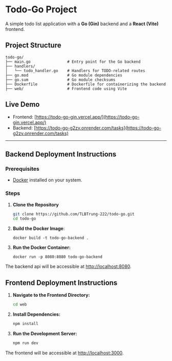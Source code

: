 # Todo-Go Project

A simple todo list application with a **Go (Gin)** backend and a **React (Vite)** frontend.

## Project Structure

```
todo-go/
├── main.go                # Entry point for the Go backend
├── handlers/
│   └── todo_handler.go    # Handlers for TODO-related routes
├── go.mod                 # Go module dependencies
├── go.sum                 # Go module checksums
├── Dockerfile             # Dockerfile for containerizing the backend
├── web/                   # Frontend code using Vite
```

## Live Demo

-   Frontend: [https://todo-go-gin.vercel.app/](https://todo-go-gin.vercel.app/)
-   Backend: [https://todo-go-g2zv.onrender.com/tasks](https://todo-go-g2zv.onrender.com/tasks)

---

## Backend Deployment Instructions

### Prerequisites

-   [Docker](https://www.docker.com/) installed on your system.

### Steps

1. **Clone the Repository**
    ```bash
    git clone https://github.com/TLBTrung-222/todo-go.git
    cd todo-go
    ```
2. **Build the Docker Image**:
    ```
    docker build -t todo-go-backend .
    ```
3. **Run the Docker Container:**
    ```
    docker run -p 8080:8080 todo-go-backend
    ```

The backend api will be accessible at [http://localhost:8080](http://localhost:8080).

## Frontend Deployment Instructions

1. **Navigate to the Frontend Directory:**

    ```bash
    cd web
    ```

2. **Install Dependencies:**

    ```bash
    npm install
    ```

3. **Run the Development Server:**
    ```bash
    npm run dev
    ```

The frontend will be accessible at [http://localhost:3000](http://localhost:3000).
